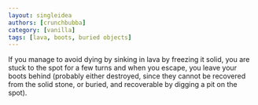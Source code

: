 ```yaml
---
layout: singleidea
authors: [crunchbubba]
category: [vanilla]
tags: [lava, boots, buried objects]
---
```

If you manage to avoid dying by sinking in lava by freezing it solid, you are
stuck to the spot for a few turns and when you escape, you leave your boots
behind (probably either destroyed, since they cannot be recovered from the solid
stone, or buried, and recoverable by digging a pit on the spot).
